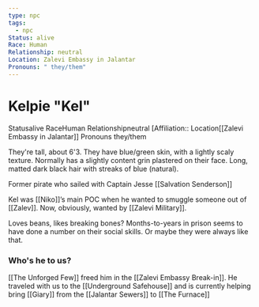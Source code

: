 ```yaml
---
type: npc
tags:
  - npc
Status: alive
Race: Human
Relationship: neutral
Location: Zalevi Embassy in Jalantar
Pronouns: " they/them"
---
```


# Kelpie "Kel"
<span class="dataview inline-field"><span class="inline-field-key">Status</span><span class="inline-field-value">alive</span></span>
<span class="dataview inline-field"><span class="inline-field-key">Race</span><span class="inline-field-value">Human</span></span>
<span class="dataview inline-field"><span class="inline-field-key">Relationship</span><span class="inline-field-value">neutral</span></span>
[Affiliation:: 
<span class="dataview inline-field"><span class="inline-field-key">Location</span><span class="inline-field-value">[[Zalevi Embassy in Jalantar]]</span></span>
<span class="dataview inline-field"><span class="inline-field-key">Pronouns</span><span class="inline-field-value"> they/them</span></span>

They're tall, about 6'3. They have blue/green skin, with a lightly scaly texture. Normally has a slightly content grin plastered on their face. Long, matted dark black hair with streaks of blue (natural).

Former pirate who sailed with Captain Jesse [[Salvation Senderson]]

Kel was [[Niko]]’s main POC when he wanted to smuggle someone out of [[Zalev]]. Now, obviously, wanted by [[Zalevi Military]]. 

Loves beans, likes breaking bones? Months-to-years in prison seems to have done a number on their social skills. Or maybe they were always like that.

### Who's he to us? 
[[The Unforged Few]] freed him in the [[Zalevi Embassy Break-in]]. He traveled with us to the [[Underground Safehouse]] and is currently helping bring [[Giary]] from the [[Jalantar Sewers]] to [[The Furnace]] 


